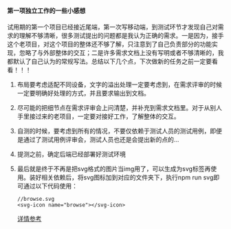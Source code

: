 #### 第一项独立工作的一些小感想
试用期的第一个项目已经接近尾端，第一次写移动端，到测试环节才发现自己对需求的理解不够清晰，很多测试提出的问题都是我认为正确的需求。一是因为，接手这个老项目，对这个项目的整体还不够了解，只注意到了自己负责部分的功能实现，忽略了与外部整体的交互；二是许多需求文档上没有写明或者不够清晰的，我都默认了自己认为的常规写法。总结以下几个点，下次做新的任务之前一定要看看！！！
1. 布局要考虑适配不同设备，文字的溢出处理一定要考虑到，在需求评审的时候一定要明确好处理的方式，并且要求输出到文档。
2. 尽可能的把细节点在需求评审会上问清楚，并补充到需求文档里。对于从别人手里接过来的老项目，一定要对接好工作，了解整体的交互。
3. 自测的时候，要考虑到所有的情况，不要仅依赖于测试人员的测试用例，即便是通过了测试用例评审会，测试人员也还是会提出新的点的...
4. 提测之前，确定后端已经部署好测试环境
5. 最后就是终于不再是把svg格式的图片当img用了，可以生成为svg标签再使用。装好相关依赖后，将svg图标加到对应的文件夹下，执行npm run svg即可通过以下代码使用：
   ```
   //browse.svg
   <svg-icon name="browse"></svg-icon>
   ```

   [详情参考](https://blog.csdn.net/caseywei/article/details/99744238)